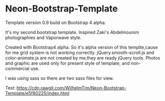 # Neon-Bootstrap-Template
Template version 0.9 build on Bootstrap 4 alpha.

It's my second bootstrap template. 
Inspired Zaki's Abdelmounim photographies and Vaporwave style.

Created with Bootstrap4 alpha. So it's alpha version of this templte,cause for me grid system is not working correctly.
jQuery.smooth-scroll.js and color-animate.js are not created by me,they are ready jQuery tools.
Photos and graphic are used only for present style of template, and non-commercial use.

I was using sass so there are two sass files for view.

Test: https://cdn.rawgit.com/WilhelmTim/Neon-Bootstrap-Template/e5f80225/index.html
